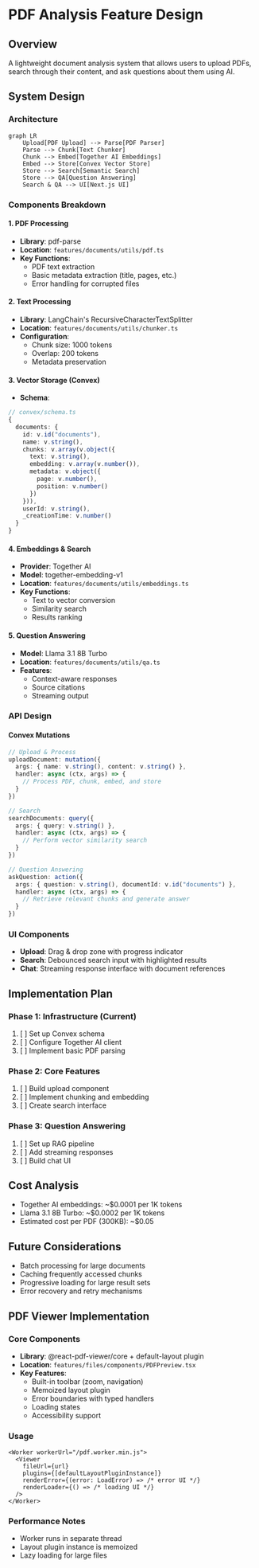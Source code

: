 # PDF Analysis Feature Design

## Overview
A lightweight document analysis system that allows users to upload PDFs, search through their content, and ask questions about them using AI.

## System Design

### Architecture
```mermaid
graph LR
    Upload[PDF Upload] --> Parse[PDF Parser]
    Parse --> Chunk[Text Chunker]
    Chunk --> Embed[Together AI Embeddings]
    Embed --> Store[Convex Vector Store]
    Store --> Search[Semantic Search]
    Store --> QA[Question Answering]
    Search & QA --> UI[Next.js UI]
```

### Components Breakdown

#### 1. PDF Processing
- **Library**: pdf-parse
- **Location**: `features/documents/utils/pdf.ts`
- **Key Functions**:
  - PDF text extraction
  - Basic metadata extraction (title, pages, etc.)
  - Error handling for corrupted files

#### 2. Text Processing
- **Library**: LangChain's RecursiveCharacterTextSplitter
- **Location**: `features/documents/utils/chunker.ts`
- **Configuration**:
  - Chunk size: 1000 tokens
  - Overlap: 200 tokens
  - Metadata preservation

#### 3. Vector Storage (Convex)
- **Schema**:
```typescript
// convex/schema.ts
{
  documents: {
    id: v.id("documents"),
    name: v.string(),
    chunks: v.array(v.object({
      text: v.string(),
      embedding: v.array(v.number()),
      metadata: v.object({
        page: v.number(),
        position: v.number()
      })
    })),
    userId: v.string(),
    _creationTime: v.number()
  }
}
```

#### 4. Embeddings & Search
- **Provider**: Together AI
- **Model**: together-embedding-v1
- **Location**: `features/documents/utils/embeddings.ts`
- **Key Functions**:
  - Text to vector conversion
  - Similarity search
  - Results ranking

#### 5. Question Answering
- **Model**: Llama 3.1 8B Turbo
- **Location**: `features/documents/utils/qa.ts`
- **Features**:
  - Context-aware responses
  - Source citations
  - Streaming output

### API Design

#### Convex Mutations
```typescript
// Upload & Process
uploadDocument: mutation({
  args: { name: v.string(), content: v.string() },
  handler: async (ctx, args) => {
    // Process PDF, chunk, embed, and store
  }
})

// Search
searchDocuments: query({
  args: { query: v.string() },
  handler: async (ctx, args) => {
    // Perform vector similarity search
  }
})

// Question Answering
askQuestion: action({
  args: { question: v.string(), documentId: v.id("documents") },
  handler: async (ctx, args) => {
    // Retrieve relevant chunks and generate answer
  }
})
```

### UI Components
- **Upload**: Drag & drop zone with progress indicator
- **Search**: Debounced search input with highlighted results
- **Chat**: Streaming response interface with document references

## Implementation Plan

### Phase 1: Infrastructure (Current)
1. [ ] Set up Convex schema
2. [ ] Configure Together AI client
3. [ ] Implement basic PDF parsing

### Phase 2: Core Features
1. [ ] Build upload component
2. [ ] Implement chunking and embedding
3. [ ] Create search interface

### Phase 3: Question Answering
1. [ ] Set up RAG pipeline
2. [ ] Add streaming responses
3. [ ] Build chat UI

## Cost Analysis
- Together AI embeddings: ~$0.0001 per 1K tokens
- Llama 3.1 8B Turbo: ~$0.0002 per 1K tokens
- Estimated cost per PDF (300KB): ~$0.05

## Future Considerations
- Batch processing for large documents
- Caching frequently accessed chunks
- Progressive loading for large result sets
- Error recovery and retry mechanisms

## PDF Viewer Implementation

### Core Components
- **Library**: @react-pdf-viewer/core + default-layout plugin
- **Location**: `features/files/components/PDFPreview.tsx`
- **Key Features**:
  - Built-in toolbar (zoom, navigation)
  - Memoized layout plugin
  - Error boundaries with typed handlers
  - Loading states
  - Accessibility support

### Usage
```tsx
<Worker workerUrl="/pdf.worker.min.js">
  <Viewer 
    fileUrl={url}
    plugins={[defaultLayoutPluginInstance]}
    renderError={(error: LoadError) => /* error UI */}
    renderLoader={() => /* loading UI */}
  />
</Worker>
```

### Performance Notes
- Worker runs in separate thread
- Layout plugin instance is memoized
- Lazy loading for large files 